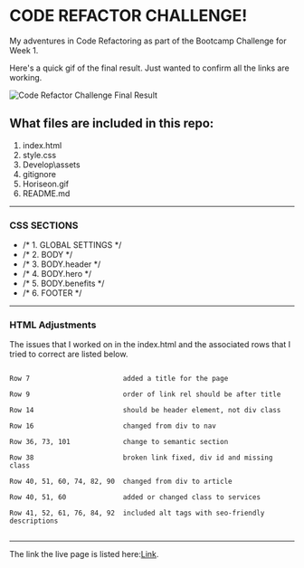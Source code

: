 

# CODE REFACTOR CHALLENGE!

<p>My adventures in Code Refactoring as part of the Bootcamp Challenge for Week 1.</p>

Here's a quick gif of the final result. Just wanted to confirm all the links are working.

![Code Refactor Challenge Final Result](Horiseon.gif)

## What files are included in this repo:

1. index.html
2. style.css
3. Develop\assets
4. gitignore
5. Horiseon.gif
6. README.md
   
---

### CSS SECTIONS

* /* 1. GLOBAL SETTINGS */
* /* 2. BODY */
* /* 3.   BODY.header */
* /* 4.   BODY.hero */
* /* 5.   BODY.benefits */
* /* 6. FOOTER */

---
### HTML Adjustments

<p>The issues that I worked on in the index.html and the associated rows that I tried to correct are listed below.</p>

<pre><code>
Row 7                       added a title for the page

Row 9                       order of link rel should be after title

Row 14                      should be header element, not div class

Row 16                      changed from div to nav

Row 36, 73, 101             change to semantic section

Row 38                      broken link fixed, div id and missing class

Row 40, 51, 60, 74, 82, 90  changed from div to article
		
Row 40, 51, 60			    added or changed class to services

Row 41, 52, 61, 76, 84, 92	included alt tags with seo-friendly descriptions

</code></pre>

---

The link the live page is listed here:[Link](http://a.com).